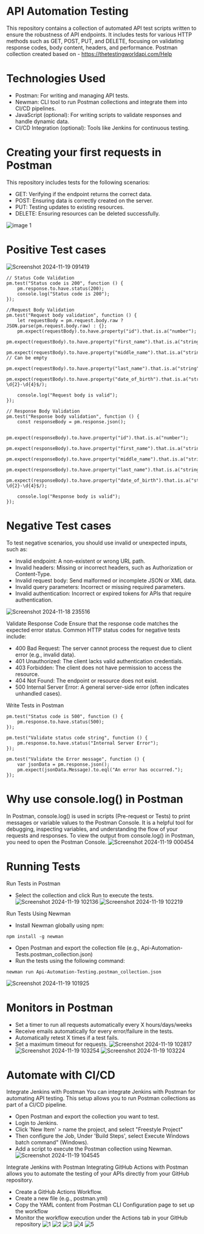 # API Automation Testing
This repository contains a collection of automated API test scripts written to ensure the robustness of API endpoints. It includes tests for various HTTP methods such as GET, POST, PUT, and DELETE, focusing on validating response codes, body content, headers, and performance.
Postman collection created based on - https://thetestingworldapi.com/Help

# Technologies Used
* Postman: For writing and managing API tests.
* Newman: CLI tool to run Postman collections and integrate them into CI/CD pipelines.
* JavaScript (optional): For writing scripts to validate responses and handle dynamic data.
* CI/CD Integration (optional): Tools like Jenkins for continuous testing.

# Creating your first requests in Postman
This repository includes tests for the following scenarios:
* GET: Verifying if the endpoint returns the correct data.
* POST: Ensuring data is correctly created on the server.
* PUT: Testing updates to existing resources.
* DELETE: Ensuring resources can be deleted successfully.
  
![image 1](https://github.com/user-attachments/assets/ddca5151-2090-47e2-bc4e-869bbf7216c9)

# Positive Test cases
![Screenshot 2024-11-19 091419](https://github.com/user-attachments/assets/7dade5e8-2134-4c6b-95fd-9bb975f13827)

```
// Status Code Validation
pm.test("Status code is 200", function () {
    pm.response.to.have.status(200);
    console.log("Status code is 200");
});

//Request Body Validation
pm.test("Request body validation", function () {
    let requestBody = pm.request.body.raw ? JSON.parse(pm.request.body.raw) : {};
    pm.expect(requestBody).to.have.property("id").that.is.a("number");
    pm.expect(requestBody).to.have.property("first_name").that.is.a("string").and.not.empty;
    pm.expect(requestBody).to.have.property("middle_name").that.is.a("string"); // Can be empty
    pm.expect(requestBody).to.have.property("last_name").that.is.a("string").and.not.empty;
    pm.expect(requestBody).to.have.property("date_of_birth").that.is.a("string").and.match(/^\d{2}-\d{2}-\d{4}$/);

    console.log("Request body is valid");
});

// Response Body Validation
pm.test("Response body validation", function () {
    const responseBody = pm.response.json();
    
    pm.expect(responseBody).to.have.property("id").that.is.a("number");
    pm.expect(responseBody).to.have.property("first_name").that.is.a("string").and.not.empty;
    pm.expect(responseBody).to.have.property("middle_name").that.is.a("string"); 
    pm.expect(responseBody).to.have.property("last_name").that.is.a("string").and.not.empty;
    pm.expect(responseBody).to.have.property("date_of_birth").that.is.a("string").and.match(/^\d{2}-\d{2}-\d{4}$/);

    console.log("Response body is valid");
});
```

# Negative Test cases
To test negative scenarios, you should use invalid or unexpected inputs, such as:
* Invalid endpoint: A non-existent or wrong URL path.
* Invalid headers: Missing or incorrect headers, such as Authorization or Content-Type.
* Invalid request body: Send malformed or incomplete JSON or XML data.
* Invalid query parameters: Incorrect or missing required parameters.
* Invalid authentication: Incorrect or expired tokens for APIs that require authentication.

![Screenshot 2024-11-18 235516](https://github.com/user-attachments/assets/6e6e0edb-0fc1-480d-9c47-3984f65e80dd)

Validate Response Code
Ensure that the response code matches the expected error status. Common HTTP status codes for negative tests include:
* 400 Bad Request: The server cannot process the request due to client error (e.g., invalid data).
* 401 Unauthorized: The client lacks valid authentication credentials.
* 403 Forbidden: The client does not have permission to access the resource.
* 404 Not Found: The endpoint or resource does not exist.
* 500 Internal Server Error: A general server-side error (often indicates unhandled cases).

Write Tests in Postman
```
pm.test("Status code is 500", function () {
    pm.response.to.have.status(500);
});

pm.test("Validate status code string", function () {
    pm.response.to.have.status("Internal Server Error");
});

pm.test("Validate the Error message", function () {
    var jsonData = pm.response.json();
    pm.expect(jsonData.Message).to.eql("An error has occurred.");
});
```
# Why use console.log() in Postman
In Postman, console.log() is used in scripts (Pre-request or Tests) to print messages or variable values to the Postman Console. It is a helpful tool for debugging, inspecting variables, and understanding the flow of your requests and responses. To view the output from console.log() in Postman, you need to open the Postman Console.
![Screenshot 2024-11-19 000454](https://github.com/user-attachments/assets/89379fd8-3365-4f9d-9d1f-2eb0ffbc9717)

# Running Tests
Run Tests in Postman
* Select the collection and click Run to execute the tests.
![Screenshot 2024-11-19 102136](https://github.com/user-attachments/assets/f9c16e39-3d75-496f-88ad-4c8ce4b9010f)
![Screenshot 2024-11-19 102219](https://github.com/user-attachments/assets/d8178e22-4523-4a24-9dbb-07393e038526)

Run Tests Using Newman
* Install Newman globally using npm:
```
npm install -g newman
```
* Open Postman and export the collection file (e.g., Api-Automation-Tests.postman_collection.json)
* Run the tests using the following command:
```
newman run Api-Automation-Testing.postman_collection.json
```
![Screenshot 2024-11-19 101925](https://github.com/user-attachments/assets/2eb5acb7-29a5-474b-9844-76710415715a)

# Monitors in Postman
* Set a timer to run all requests automatically every X hours/days/weeks
* Receive emails automatically for every error/failure in the tests.
* Automatically retest X times if a test fails.
* Set a maximum timeout for requests.
![Screenshot 2024-11-19 102817](https://github.com/user-attachments/assets/cc8e1f29-6899-41f0-9c6e-d40d1aff53d5)
![Screenshot 2024-11-19 103254](https://github.com/user-attachments/assets/5ede78aa-21ed-48d8-88f7-5cd23325bda8)
![Screenshot 2024-11-19 103224](https://github.com/user-attachments/assets/512fcccc-ddff-4426-b7a3-d210c7bab660)

# Automate with CI/CD
Integrate Jenkins with Postman
You can integrate Jenkins with Postman for automating API testing. This setup allows you to run Postman collections as part of a CI/CD pipeline.
* Open Postman and export the collection you want to test.
* Login to Jenkins.
* Click 'New Item' > name the project, and select "Freestyle Project"
* Then configure the Job, Under 'Build Steps', select Execute Windows batch command" (Windows).
* Add a script to execute the Postman collection using Newman.
![Screenshot 2024-11-19 104545](https://github.com/user-attachments/assets/4fb1e1c2-a110-4aa0-9ddd-691750c3f64c)

Integrate Jenkins with Postman
Integrating GitHub Actions with Postman allows you to automate the testing of your APIs directly from your GitHub repository.
* Create a GitHub Actions Workflow.
* Create a new file (e.g., postman.yml)
* Copy the YAML content from  Postman CLI Configuration page to set up the workflow
* Monitor the workflow execution under the Actions tab in your GitHub repository
![1](https://github.com/user-attachments/assets/ece4d90f-a803-4a92-a72a-55af95525a5a)
![2](https://github.com/user-attachments/assets/185f5a81-819e-4fc1-8409-2eb4733cc664)
![3](https://github.com/user-attachments/assets/c7a4194d-2498-4518-89bc-095ac97c214e)
![4](https://github.com/user-attachments/assets/fa1cae00-725c-43d3-9909-f400314829c8)
![5](https://github.com/user-attachments/assets/ffe318d4-4014-477c-8cd5-84bc810c0ec0)
